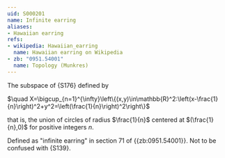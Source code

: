 ```yaml
---
uid: S000201
name: Infinite earring
aliases:
- Hawaiian earring
refs:
- wikipedia: Hawaiian_earring
  name: Hawaiian earring on Wikipedia
- zb: "0951.54001"
  name: Topology (Munkres)
---
```


The subspace of {S176} defined by

$\quad X=\bigcup_{n=1}^{\infty}\left\{(x,y)\in\mathbb{R}^2:\left(x-\frac{1}{n}\right)^2+y^2=\left(\frac{1}{n}\right)^2\right\}$

that is, the union of circles of radius $\frac{1}{n}$ centered at $(\frac{1}{n},0)$ for positive
integers $n$.

Defined as "infinite earring" in section 71 of {{zb:0951.54001}}.
Not to be confused with {S139}.

